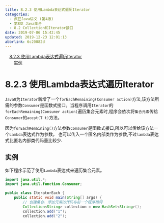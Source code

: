 ```yaml
---
title: 8.2.3 使用Lambda表达式遍历Iterator
categories: 
  - 疯狂Java讲义 (第4版)
  - 第8章 Java集合
  - 8.2 Collection和Iterator接口
date: 2019-07-06 15:42:45
updated: 2019-12-23 12:01:13
abbrlink: 6c20082d
---
```

<div id='my_toc'><a href="/JavaReadingNotes/6c20082d/#8-2-3-使用Lambda表达式遍历Iterator" class="header_1">8.2.3 使用Lambda表达式遍历Iterator</a>&nbsp;<br><a href="/JavaReadingNotes/6c20082d/#实例" class="header_2">实例</a>&nbsp;<br></div>
<style>.header_1{margin-left: 1em;}.header_2{margin-left: 2em;}.header_3{margin-left: 3em;}.header_4{margin-left: 4em;}.header_5{margin-left: 5em;}.header_6{margin-left: 6em;}</style>
<!--more-->
<script>if (navigator.platform.search('arm')==-1){document.getElementById('my_toc').style.display = 'none';}var e,p = document.getElementsByTagName('p');while (p.length>0) {e = p[0];e.parentElement.removeChild(e);}</script>

<!--end-->
<!--SSTStart-->
# 8.2.3 使用Lambda表达式遍历Iterator #
`Java8`为`Iterator`新增了一个`forEachRemaining(Consumer action)`方法,该方法所需的参数`Consumer`是函数式接口。当程序调用`Iterator`的`forEachRemaining(Consumer action)`遍历集合元素时,程序会依次将`集合元素`传给`Consumer`的`acept(T t)`方法。

因为`forEachRemaining()`方法参数`Consumer`是函数式接口,所以可以传给该方法一个`Lambda`表达式作为参数。
也可以传入一个匿名内部类作为参数,不过`lambda`表达式比匿名内部类代码量比较少.
<!--SSTStop-->
## 实例 ##
如下程序示范了使用`Lambda`表达式来遍历集合元素。
```java
import java.util.*;
import java.util.function.Consumer;

public class IteratorEach {
    public static void main(String[] args) {
        // 创建集合、添加元素的代码与前一个程序相同
        Collection<String> collection = new HashSet<String>();
        collection.add("1");
        collection.add("2");
        collection.add("3");
        // 获取books集合对应的迭代器
        Iterator<String> iterator = collection.iterator();
        // 使用Lambda表达式（目标类型是Comsumer）来遍历集合元素
        iterator.forEachRemaining(str -> System.out.println("Lambda表达式迭代集合元素:" + str));
        System.out.println("----------------------------");
        // 重新获取迭代器
        iterator = collection.iterator();
        iterator.forEachRemaining(new Consumer<String>() {
            @Override
            public void accept(String str) {
                System.out.println("匿名内部类迭代集合元素:" + str);
            }
        });
    }
}
``` 
```
Lambda表达式迭代集合元素:1
Lambda表达式迭代集合元素:2
Lambda表达式迭代集合元素:3
----------------------------
匿名内部类迭代集合元素:1
匿名内部类迭代集合元素:2
匿名内部类迭代集合元素:3
```

